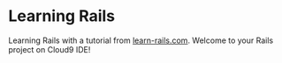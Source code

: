 

# Learning Rails

Learning Rails with a tutorial from [learn-rails.com](http://learn-rails.com/).
Welcome to your Rails project on Cloud9 IDE!

